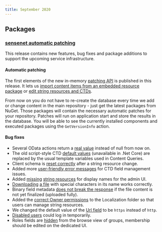 ```yaml
---
title: September 2020
---
```


## Packages
### [sensenet automatic patching](https://github.com/SenseNet/sensenet/releases/tag/auto-patch-v1)

This release contains new features, bug fixes and package additions to support the upcoming service infrastructure.

#### Automatic patching
The first elements of the new in-memory [patching API](https://github.com/sensenet/sensenet/issues/1067) is published in this release. It lets us [import content items from an embedded resource package](https://github.com/SenseNet/sensenet/issues/1069) or [edit string resources and CTDs](https://github.com/SenseNet/sensenet/issues/1105).

From now on you do not have to re-create the database every time we add or change content in the main repository - just get the latest packages from NuGet. Those packages will contain the necessary automatic patches for your repository. Patches will run on application start and store the results in the database. You will be able to see the currently installed components and executed packages using the `GetVersionInfo` action.

#### Bug fixes
- Several OData actions return a [real value](https://github.com/SenseNet/sensenet/issues/1050) instead of null from now on.
- The old script-style CTD [default values](https://github.com/SenseNet/sn-client/issues/812) (unavailable in .Net Core) are replaced by the usual template variables used in Content Queries.
- Client schema is [reset correctly](https://github.com/SenseNet/sensenet/issues/914) after a string resource change.
- Added more [user-friendly error messages](https://github.com/SenseNet/sensenet/issues/1082) for CTD field management issues.
- Added [missing](https://github.com/SenseNet/sn-client/issues/889) [string resources](https://github.com/SenseNet/sn-client/issues/857) for display names for the admin UI.
- [Downloading](https://github.com/SenseNet/sensenet/issues/1063) [a file](https://github.com/SenseNet/sensenet/issues/1103) with special characters in its name works correctly.
- Binary field metadata [does not break the response](https://github.com/SenseNet/sensenet/issues/1091) if the file content is not yet finalized (uploaded fully).
- Added the [correct Owner permissions](https://github.com/SenseNet/sn-client/issues/892) to the Localization folder so that users can manage string resources.
- We changed the default value of the [Url field](https://github.com/SenseNet/sn-client/issues/853) to be `https` instead of `http`.
- [Disabled users](https://github.com/SenseNet/sn-client/issues/856) could log in temporarily.
- Roles fields are [hidden](https://github.com/SenseNet/sn-client/issues/962) from the browse view of groups, membership should be edited on the dedicated UI.